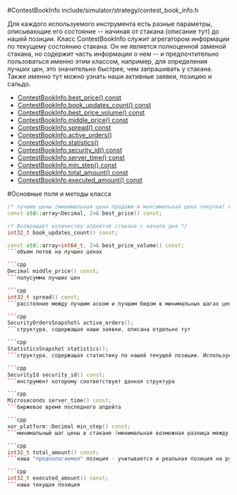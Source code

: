 #ContestBookInfo
include/simulator/strategy/contest_book_info.h



Для каждого используемого инструмента есть разные параметры, описывающие его состояние -- начиная от стакана (описание тут) до нашей позиции. Класс ContestBookInfo служит агрегатором информации по текущему состоянию стакана. Он не является полноценной заменой стакана, но содержит часть информации о нем -- и предпочтительно пользоваться именно этим классом, например, для определения лучших цен, это значительно быстрее, чем запрашивать у стакана. Также именно тут можно узнать наши активные заявки, позицию и сальдо.


* [ContestBookInfo.best_price() const](#best_price)
* [ContestBookInfo.book_updates_count() const](#book_updates_count)
* [ContestBookInfo.best_price_volume() const](#best_price_volume)
* [ContestBookInfo.middle_price() const](#middle_price)
* [ContestBookInfo.spread() const](#spread)
* [ContestBookInfo.active_orders()](#active_orders)
* [ContestBookInfo.statistics()](#statistics)
* [ContestBookInfo.security_id() const](#security_id)
* [ContestBookInfo.server_time() const](#server_time)
* [ContestBookInfo.min_step() const](#min_step)
* [ContestBookInfo.total_amount() const](#total_amount)
* [ContestBookInfo.executed_amount() const](#executed_amount)

#Основные поля и методы класса

```cpp
/* лучшие цены (минимальная цена продажи и максимальная цена покупки) в момент  последнего обновления стакана */
const std::array<Decimal, 2>& best_price() const;
```

```cpp
/* Возвращает количество апдейтов стакана с начала дня */
int32_t book_updates_count() const;
```

```cpp
const std::array<int64_t, 2>& best_price_volume() const;
```объем лотов на лучших ценах

```cpp
Decimal middle_price() const;
```полусумма лучших цен

```cpp
int32_t spread() const;
```расстояние между лучшим аском и лучшим бидом в минимальных шагах цены

```cpp
SecurityOrdersSnapshot& active_orders();
```структура, содержащая наши заявки, описана отдельно тут

```cpp
StatisticsSnapshot statistics();
```структура, содержащая статистику по нашей текущей позиции. Используется из стратегии неявно, в вызовах executed_amount() и total_amount().

```cpp
SecurityId security_id() const;
```инструмент которому соответствует данная структура

```cpp
Microseconds server_time() const;
```биржевое время последнего апдейта

```cpp
xor_platform::Decimal min_step() const;
```минимальный шаг цены в стакане (минимальная возможная разница между ценами)

```cpp
int32_t total_amount() const;
```наша "предполагаемая" позиция - учитывается и реальная позиция на руках, и та, что мы ожидаем что будет проторгована

```cpp
int32_t executed_amount() const;
```наша текущая позиция

